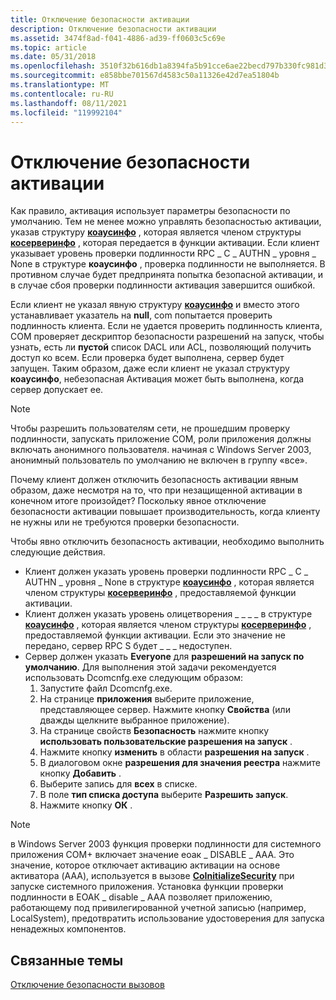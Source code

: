 ```yaml
---
title: Отключение безопасности активации
description: Отключение безопасности активации
ms.assetid: 3474f8ad-f041-4886-ad39-ff0603c5c69e
ms.topic: article
ms.date: 05/31/2018
ms.openlocfilehash: 3510f32b616db1a8394fa5b91cce6ae22becd797b330fc981d3d3f73d6e614cd
ms.sourcegitcommit: e858bbe701567d4583c50a11326e42d7ea51804b
ms.translationtype: MT
ms.contentlocale: ru-RU
ms.lasthandoff: 08/11/2021
ms.locfileid: "119992104"
---
```

# <a name="turning-off-activation-security"></a>Отключение безопасности активации

Как правило, активация использует параметры безопасности по умолчанию. Тем не менее можно управлять безопасностью активации, указав структуру [**коаусинфо**](/windows/desktop/api/wtypesbase/ns-wtypesbase-coauthinfo) , которая является членом структуры [**косерверинфо**](/windows/win32/api/objidlbase/ns-objidlbase-coserverinfo) , которая передается в функции активации. Если клиент указывает уровень проверки подлинности RPC \_ C \_ AUTHN \_ уровня \_ None в структуре **коаусинфо** , проверка подлинности не выполняется. В противном случае будет предпринята попытка безопасной активации, и в случае сбоя проверки подлинности активация завершится ошибкой.

Если клиент не указал явную структуру [**коаусинфо**](/windows/desktop/api/wtypesbase/ns-wtypesbase-coauthinfo) и вместо этого устанавливает указатель на **null**, com попытается проверить подлинность клиента. Если не удается проверить подлинность клиента, COM проверяет дескриптор безопасности разрешений на запуск, чтобы узнать, есть ли **пустой** список DACL или ACL, позволяющий получить доступ ко всем. Если проверка будет выполнена, сервер будет запущен. Таким образом, даже если клиент не указал структуру **коаусинфо**, небезопасная Активация может быть выполнена, когда сервер допускает ее.

> [!Note]  
> Чтобы разрешить пользователям сети, не прошедшим проверку подлинности, запускать приложение COM, роли приложения должны включать анонимного пользователя. начиная с Windows Server 2003, анонимный пользователь по умолчанию не включен в группу «все».

 

Почему клиент должен отключить безопасность активации явным образом, даже несмотря на то, что при незащищенной активации в конечном итоге произойдет? Поскольку явное отключение безопасности активации повышает производительность, когда клиенту не нужны или не требуются проверки безопасности.

Чтобы явно отключить безопасность активации, необходимо выполнить следующие действия.

-   Клиент должен указать уровень проверки подлинности RPC \_ C \_ AUTHN \_ уровня \_ None в структуре [**коаусинфо**](/windows/desktop/api/wtypesbase/ns-wtypesbase-coauthinfo) , которая является членом структуры [**косерверинфо**](/windows/win32/api/objidlbase/ns-objidlbase-coserverinfo) , предоставляемой функции активации.
-   Клиент должен указать уровень олицетворения \_ \_ \_ \_ в структуре [**коаусинфо**](/windows/desktop/api/wtypesbase/ns-wtypesbase-coauthinfo) , которая является членом структуры [**косерверинфо**](/windows/win32/api/objidlbase/ns-objidlbase-coserverinfo) , предоставляемой функции активации. Если это значение не передано, сервер RPC S будет \_ \_ \_ недоступен.
-   Сервер должен указать **Everyone** для **разрешений на запуск по умолчанию**. Для выполнения этой задачи рекомендуется использовать Dcomcnfg.exe следующим образом:
    1.  Запустите файл Dcomcnfg.exe.
    2.  На странице **приложения** выберите приложение, представляющее сервер. Нажмите кнопку **Свойства** (или дважды щелкните выбранное приложение).
    3.  На странице свойств **Безопасность** нажмите кнопку **использовать пользовательские разрешения на запуск** .
    4.  Нажмите кнопку **изменить** в области **разрешения на запуск** .
    5.  В диалоговом окне **разрешения для значения реестра** нажмите кнопку **Добавить** .
    6.  Выберите запись для **всех** в списке.
    7.  В поле **тип списка доступа** выберите **Разрешить запуск**.
    8.  Нажмите кнопку **ОК** .

> [!Note]  
> в Windows Server 2003 функция проверки подлинности для системного приложения COM+ включает значение еоак \_ DISABLE \_ AAA. Это значение, которое отключает активацию активации на основе активатора (AAA), используется в вызове [**CoInitializeSecurity**](/windows/desktop/api/combaseapi/nf-combaseapi-coinitializesecurity) при запуске системного приложения. Установка функции проверки подлинности в ЕОАК \_ disable \_ AAA позволяет приложению, работающему под привилегированной учетной записью (например, LocalSystem), предотвратить использование удостоверения для запуска ненадежных компонентов.

 

## <a name="related-topics"></a>Связанные темы

<dl> <dt>

[Отключение безопасности вызовов](turning-off-call-security.md)
</dt> </dl>

 

 